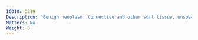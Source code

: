 ```yaml
---
ICD10: D219
Description: "Benign neoplasm: Connective and other soft tissue, unspecified"
Matters: No
Weight: 0
---
```


